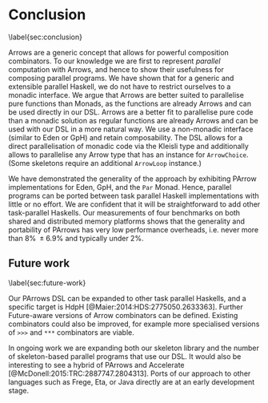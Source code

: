 # Conclusion

\label{sec:conclusion}

Arrows are a generic concept that allows for powerful composition
combinators. To our knowledge we are first to represent
*parallel* computation with Arrows, and hence to show their usefulness for
composing parallel programs. We have shown that for a generic and extensible
parallel Haskell, we do not have to restrict ourselves to a monadic interface.
We argue that Arrows are better suited to parallelise
pure functions than Monads, as the functions are already Arrows and can be used
directly in our DSL.
Arrows are a better fit to parallelise pure code than a monadic solution as
regular functions are already Arrows and can be used with our DSL in a more natural
way.
We use a non-monadic interface (similar to Eden or GpH) and retain composability.
The DSL allows for a direct parallelisation of monadic code via the Kleisli type
and additionally allows to parallelise any Arrow type that has an instance for
`ArrowChoice`. (Some skeletons require an additional `ArrowLoop` instance.)

We have demonstrated the generality of the approach by exhibiting PArrow
implementations for Eden, GpH, and the `Par` Monad. Hence, parallel programs can
be ported between task parallel Haskell implementations with little or no effort.
We are confident that it will be straightforward to add other task-parallel Haskells.
Our measurements of four benchmarks on both shared and distributed memory
platforms shows that the generality and portability of PArrows has very low
performance overheads, i.e. never more than $8\% \; \pm 6.9\%$ and typically
under $2\%$.

## Future work

\label{sec:future-work}

Our PArrows DSL can be expanded to other task parallel Haskells, and a
specific target is HdpH [@Maier:2014:HDS:2775050.2633363].
Further Future-aware versions of Arrow combinators can be defined.
Existing combinators could also be improved, for example more specialised
versions of `>>>` and `***` combinators are viable.

In ongoing work we are expanding 
both our skeleton library and the number of skeleton-based parallel programs that
use our DSL. It would also be interesting to see a hybrid of PArrows and
Accelerate [@McDonell:2015:TRC:2887747.2804313].
Ports of our approach to other languages such as Frege, Eta, or Java directly
are at an early development stage.

